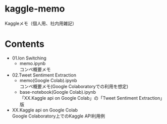 # kaggle-memo
Kaggleメモ（個人用、社内用雑記）

# Contents
* 01.Ion Switching 
    * memo.ipynb<br>
    コンペ概要メモ
* 02.Tweet Sentiment Extraction
    * memo(Google Colab).ipynb<br>
    コンペ概要メモ(Google Colaboratoryでの利用を想定)
    * base-notebook(Google Colab).ipynb<br>
    「XX.Kaggle api on Google Colab」の「Tweet Sentiment Extraction」版
* XX.Kaggle api on Google Colab<br>
Google Colaboratory上でのKaggle API利用例

